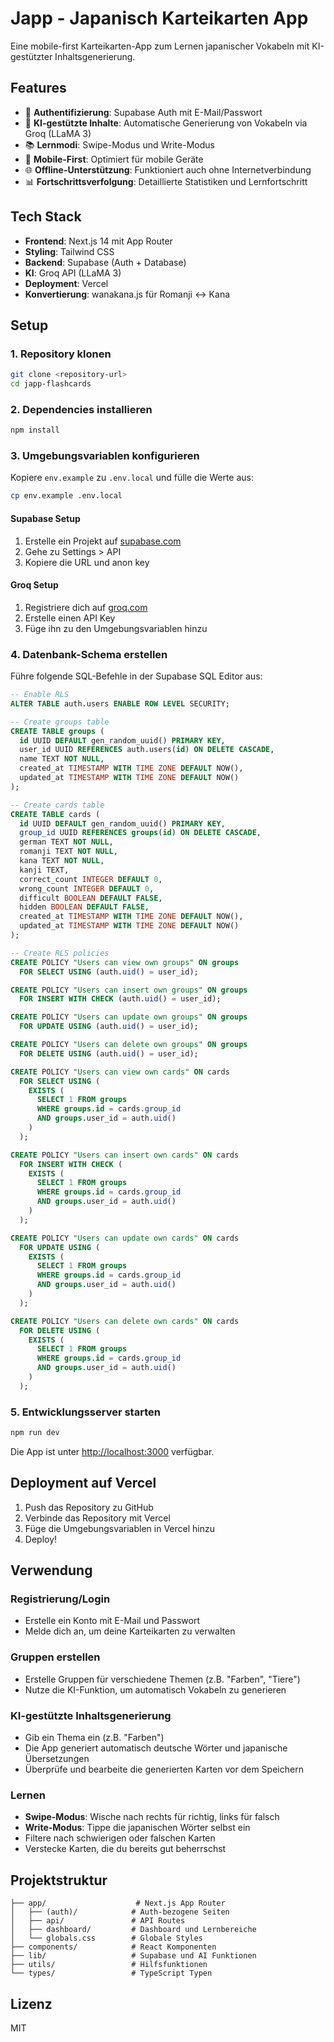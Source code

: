 # Japp - Japanisch Karteikarten App

Eine mobile-first Karteikarten-App zum Lernen japanischer Vokabeln mit KI-gestützter Inhaltsgenerierung.

## Features

- 🔐 **Authentifizierung**: Supabase Auth mit E-Mail/Passwort
- 🧠 **KI-gestützte Inhalte**: Automatische Generierung von Vokabeln via Groq (LLaMA 3)
- 📚 **Lernmodi**: Swipe-Modus und Write-Modus
- 📱 **Mobile-First**: Optimiert für mobile Geräte
- 🌐 **Offline-Unterstützung**: Funktioniert auch ohne Internetverbindung
- 📊 **Fortschrittsverfolgung**: Detaillierte Statistiken und Lernfortschritt

## Tech Stack

- **Frontend**: Next.js 14 mit App Router
- **Styling**: Tailwind CSS
- **Backend**: Supabase (Auth + Database)
- **KI**: Groq API (LLaMA 3)
- **Deployment**: Vercel
- **Konvertierung**: wanakana.js für Romanji ↔ Kana

## Setup

### 1. Repository klonen
```bash
git clone <repository-url>
cd japp-flashcards
```

### 2. Dependencies installieren
```bash
npm install
```

### 3. Umgebungsvariablen konfigurieren
Kopiere `env.example` zu `.env.local` und fülle die Werte aus:

```bash
cp env.example .env.local
```

#### Supabase Setup
1. Erstelle ein Projekt auf [supabase.com](https://supabase.com)
2. Gehe zu Settings > API
3. Kopiere die URL und anon key

#### Groq Setup
1. Registriere dich auf [groq.com](https://groq.com)
2. Erstelle einen API Key
3. Füge ihn zu den Umgebungsvariablen hinzu

### 4. Datenbank-Schema erstellen
Führe folgende SQL-Befehle in der Supabase SQL Editor aus:

```sql
-- Enable RLS
ALTER TABLE auth.users ENABLE ROW LEVEL SECURITY;

-- Create groups table
CREATE TABLE groups (
  id UUID DEFAULT gen_random_uuid() PRIMARY KEY,
  user_id UUID REFERENCES auth.users(id) ON DELETE CASCADE,
  name TEXT NOT NULL,
  created_at TIMESTAMP WITH TIME ZONE DEFAULT NOW(),
  updated_at TIMESTAMP WITH TIME ZONE DEFAULT NOW()
);

-- Create cards table
CREATE TABLE cards (
  id UUID DEFAULT gen_random_uuid() PRIMARY KEY,
  group_id UUID REFERENCES groups(id) ON DELETE CASCADE,
  german TEXT NOT NULL,
  romanji TEXT NOT NULL,
  kana TEXT NOT NULL,
  kanji TEXT,
  correct_count INTEGER DEFAULT 0,
  wrong_count INTEGER DEFAULT 0,
  difficult BOOLEAN DEFAULT FALSE,
  hidden BOOLEAN DEFAULT FALSE,
  created_at TIMESTAMP WITH TIME ZONE DEFAULT NOW(),
  updated_at TIMESTAMP WITH TIME ZONE DEFAULT NOW()
);

-- Create RLS policies
CREATE POLICY "Users can view own groups" ON groups
  FOR SELECT USING (auth.uid() = user_id);

CREATE POLICY "Users can insert own groups" ON groups
  FOR INSERT WITH CHECK (auth.uid() = user_id);

CREATE POLICY "Users can update own groups" ON groups
  FOR UPDATE USING (auth.uid() = user_id);

CREATE POLICY "Users can delete own groups" ON groups
  FOR DELETE USING (auth.uid() = user_id);

CREATE POLICY "Users can view own cards" ON cards
  FOR SELECT USING (
    EXISTS (
      SELECT 1 FROM groups 
      WHERE groups.id = cards.group_id 
      AND groups.user_id = auth.uid()
    )
  );

CREATE POLICY "Users can insert own cards" ON cards
  FOR INSERT WITH CHECK (
    EXISTS (
      SELECT 1 FROM groups 
      WHERE groups.id = cards.group_id 
      AND groups.user_id = auth.uid()
    )
  );

CREATE POLICY "Users can update own cards" ON cards
  FOR UPDATE USING (
    EXISTS (
      SELECT 1 FROM groups 
      WHERE groups.id = cards.group_id 
      AND groups.user_id = auth.uid()
    )
  );

CREATE POLICY "Users can delete own cards" ON cards
  FOR DELETE USING (
    EXISTS (
      SELECT 1 FROM groups 
      WHERE groups.id = cards.group_id 
      AND groups.user_id = auth.uid()
    )
  );
```

### 5. Entwicklungsserver starten
```bash
npm run dev
```

Die App ist unter [http://localhost:3000](http://localhost:3000) verfügbar.

## Deployment auf Vercel

1. Push das Repository zu GitHub
2. Verbinde das Repository mit Vercel
3. Füge die Umgebungsvariablen in Vercel hinzu
4. Deploy!

## Verwendung

### Registrierung/Login
- Erstelle ein Konto mit E-Mail und Passwort
- Melde dich an, um deine Karteikarten zu verwalten

### Gruppen erstellen
- Erstelle Gruppen für verschiedene Themen (z.B. "Farben", "Tiere")
- Nutze die KI-Funktion, um automatisch Vokabeln zu generieren

### KI-gestützte Inhaltsgenerierung
- Gib ein Thema ein (z.B. "Farben")
- Die App generiert automatisch deutsche Wörter und japanische Übersetzungen
- Überprüfe und bearbeite die generierten Karten vor dem Speichern

### Lernen
- **Swipe-Modus**: Wische nach rechts für richtig, links für falsch
- **Write-Modus**: Tippe die japanischen Wörter selbst ein
- Filtere nach schwierigen oder falschen Karten
- Verstecke Karten, die du bereits gut beherrschst

## Projektstruktur

```
├── app/                    # Next.js App Router
│   ├── (auth)/            # Auth-bezogene Seiten
│   ├── api/               # API Routes
│   ├── dashboard/         # Dashboard und Lernbereiche
│   └── globals.css        # Globale Styles
├── components/            # React Komponenten
├── lib/                   # Supabase und AI Funktionen
├── utils/                 # Hilfsfunktionen
└── types/                 # TypeScript Typen
```

## Lizenz

MIT 